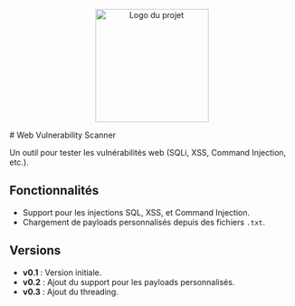 <p align="center">
  <img src="images/logo.png" alt="Logo du projet" width="200">
</p>
# Web Vulnerability Scanner

Un outil pour tester les vulnérabilités web (SQLi, XSS, Command Injection, etc.).

## Fonctionnalités
- Support pour les injections SQL, XSS, et Command Injection.
- Chargement de payloads personnalisés depuis des fichiers `.txt`.


## Versions
- **v0.1** : Version initiale.
- **v0.2** : Ajout du support pour les payloads personnalisés.
- **v0.3** : Ajout du threading.
